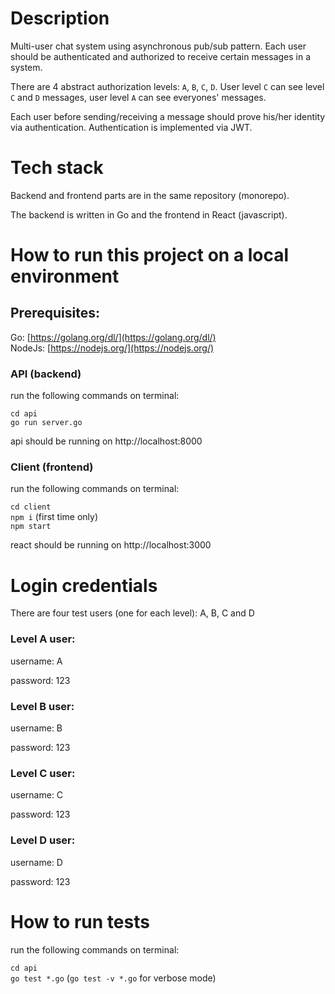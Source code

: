 # Description

Multi-user chat system using asynchronous pub/sub pattern. Each user should be authenticated and authorized to receive certain messages in a system. 

There are 4 abstract authorization levels: `A`, `B`, `C`, `D`. User level `C` can see level `C` and `D` messages, user level `A` can see everyones' messages.

Each user before sending/receiving a message should prove his/her identity via authentication. Authentication is implemented via JWT.

# Tech stack

Backend and frontend parts are in the same repository (monorepo). 

The backend is written in Go and the frontend in React (javascript).

# How to run this project on a local environment

## Prerequisites:
Go: [https://golang.org/dl/](https://golang.org/dl/)<br/>
NodeJs: [https://nodejs.org/](https://nodejs.org/)<br/>

### API (backend)

run the following commands on terminal:

`cd api`<br/>
`go run server.go`</br>

api should be running on http://localhost:8000

### Client (frontend)

run the following commands on terminal:

`cd client`<br/>
`npm i` (first time only)<br/>
`npm start`

react should be running on http://localhost:3000

# Login credentials

There are four test users (one for each level): A, B, C and D

### Level A user:

username: A

password: 123

### Level B user:

username: B

password: 123

### Level C user:

username: C

password: 123

### Level D user:

username: D

password: 123

# How to run tests

run the following commands on terminal:

`cd api`<br/>
`go test *.go` (`go test -v *.go` for verbose mode)
